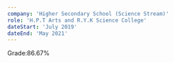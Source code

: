 ```yaml
---
company: 'Higher Secondary School (Science Stream)'
role: 'H.P.T Arts and R.Y.K Science College'
dateStart: 'July 2019'
dateEnd: 'May 2021'
---
```


Grade:86.67%

